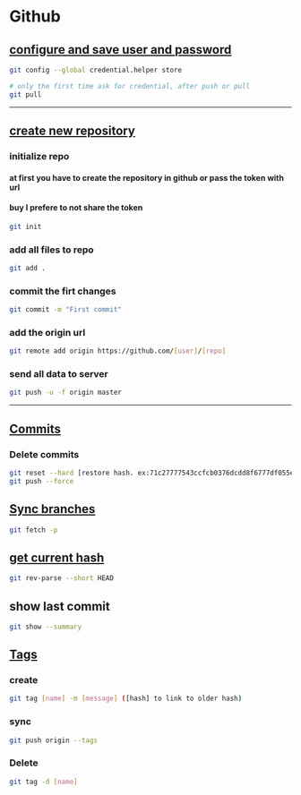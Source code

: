 # Github

## <ins>configure and save **user** and **password**
```sh
git config --global credential.helper store

# only the first time ask for credential, after push or pull
git pull
```
---
## <ins>create new repository</ins>
### initialize repo
#### at first you have to create the repository in github or pass the token with url
#### buy I prefere to not share the token
```sh
git init
```
### add all files to repo
```sh
git add .
```
### commit the firt changes
```sh
git commit -m "First commit"
```
### add the origin url
```sh
git remote add origin https://github.com/[user]/[repo]
```
### send all data to server
```sh
git push -u -f origin master
```
---


## <ins>Commits</ins>
### Delete  commits
```sh
git reset --hard [restore hash. ex:71c27777543ccfcb0376dcdd8f6777df055ef479]
git push --force
```

## <ins>Sync branches</ins>
```sh
git fetch -p
```

## <ins>get current hash</ins>
```sh
git rev-parse --short HEAD
```

## show last commit
```sh
git show --summary
```

## <ins>Tags</ins>
### create
```sh
git tag [name] -m [message] ([hash] to link to older hash)
```

### sync
```sh
git push origin --tags
```

### Delete
```sh
git tag -d [name]
```
